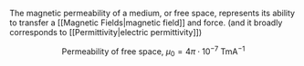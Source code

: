 The magnetic permeability of a  medium, or free space, represents its ability to transfer a [[Magnetic Fields|magnetic field]] and force. (and it broadly corresponds to [[Permittivity|electric permittivity]]) 

$$
\text{Permeability of free space}, \ \mu_{0} = 4\pi \cdot 10^{-7}\ \mathrm{TmA}^{-1}
$$
